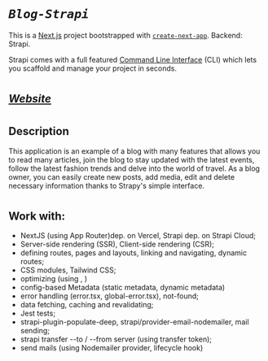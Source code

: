 # _`Blog-Strapi`_

This is a [Next.js](https://nextjs.org/) project bootstrapped with [`create-next-app`](https://github.com/vercel/next.js/tree/canary/packages/create-next-app). Backend: Strapi.

Strapi comes with a full featured [Command Line Interface](https://docs.strapi.io/developer-docs/latest/developer-resources/cli/CLI.html) (CLI) which lets you scaffold and manage your project in seconds.

#

## [_Website_]()

#

## Description

This application is an example of a blog with many features that allows you to read many articles, join the blog to stay updated with the latest events, follow the latest fashion trends and delve into the world of travel. As a blog owner, you can easily create new posts, add media, edit and delete necessary information thanks to Strapy's simple interface. 

#

## Work with:

- NextJS (using App Router)dep. on Vercel, Strapi dep. on Strapi Cloud;
- Server-side rendering (SSR), Client-side rendering (CSR);
- defining routes, pages and layouts, linking and navigating, dynamic routes;
- CSS modules, Tailwind CSS;
- optimizing (using <Link>, <Image>)
- config-based Metadata (static metadata, dynamic metadata)
- error handling (error.tsx, global-error.tsx), not-found;
- data fetching, caching and revalidating;
- Jest tests;
- strapi-plugin-populate-deep, strapi/provider-email-nodemailer, mail sending;
- strapi transfer --to / --from server (using transfer token);
- send mails (using Nodemailer provider, lifecycle hook)